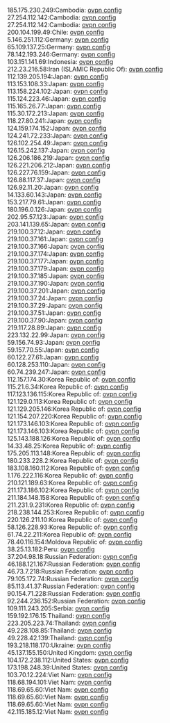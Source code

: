 185.175.230.249:Cambodia: [ovpn config](vpn/185_175_230_249.ovpn)  
27.254.112.142:Cambodia: [ovpn config](vpn/27_254_112_142.ovpn)  
27.254.112.142:Cambodia: [ovpn config](vpn/27_254_112_142.ovpn)  
200.104.199.49:Chile: [ovpn config](vpn/200_104_199_49.ovpn)  
5.146.251.112:Germany: [ovpn config](vpn/5_146_251_112.ovpn)  
65.109.137.25:Germany: [ovpn config](vpn/65_109_137_25.ovpn)  
78.142.193.246:Germany: [ovpn config](vpn/78_142_193_246.ovpn)  
103.151.141.69:Indonesia: [ovpn config](vpn/103_151_141_69.ovpn)  
212.23.216.58:Iran (ISLAMIC Republic Of): [ovpn config](vpn/212_23_216_58.ovpn)  
112.139.205.194:Japan: [ovpn config](vpn/112_139_205_194.ovpn)  
113.153.108.33:Japan: [ovpn config](vpn/113_153_108_33.ovpn)  
113.158.224.102:Japan: [ovpn config](vpn/113_158_224_102.ovpn)  
115.124.223.46:Japan: [ovpn config](vpn/115_124_223_46.ovpn)  
115.165.26.77:Japan: [ovpn config](vpn/115_165_26_77.ovpn)  
115.30.172.213:Japan: [ovpn config](vpn/115_30_172_213.ovpn)  
118.27.80.241:Japan: [ovpn config](vpn/118_27_80_241.ovpn)  
124.159.174.152:Japan: [ovpn config](vpn/124_159_174_152.ovpn)  
124.241.72.233:Japan: [ovpn config](vpn/124_241_72_233.ovpn)  
126.102.254.49:Japan: [ovpn config](vpn/126_102_254_49.ovpn)  
126.15.242.137:Japan: [ovpn config](vpn/126_15_242_137.ovpn)  
126.206.186.219:Japan: [ovpn config](vpn/126_206_186_219.ovpn)  
126.221.206.212:Japan: [ovpn config](vpn/126_221_206_212.ovpn)  
126.227.76.159:Japan: [ovpn config](vpn/126_227_76_159.ovpn)  
126.88.117.37:Japan: [ovpn config](vpn/126_88_117_37.ovpn)  
126.92.11.20:Japan: [ovpn config](vpn/126_92_11_20.ovpn)  
14.133.60.143:Japan: [ovpn config](vpn/14_133_60_143.ovpn)  
153.217.79.61:Japan: [ovpn config](vpn/153_217_79_61.ovpn)  
180.196.0.126:Japan: [ovpn config](vpn/180_196_0_126.ovpn)  
202.95.57.123:Japan: [ovpn config](vpn/202_95_57_123.ovpn)  
203.141.139.65:Japan: [ovpn config](vpn/203_141_139_65.ovpn)  
219.100.37.12:Japan: [ovpn config](vpn/219_100_37_12.ovpn)  
219.100.37.161:Japan: [ovpn config](vpn/219_100_37_161.ovpn)  
219.100.37.166:Japan: [ovpn config](vpn/219_100_37_166.ovpn)  
219.100.37.174:Japan: [ovpn config](vpn/219_100_37_174.ovpn)  
219.100.37.177:Japan: [ovpn config](vpn/219_100_37_177.ovpn)  
219.100.37.179:Japan: [ovpn config](vpn/219_100_37_179.ovpn)  
219.100.37.185:Japan: [ovpn config](vpn/219_100_37_185.ovpn)  
219.100.37.190:Japan: [ovpn config](vpn/219_100_37_190.ovpn)  
219.100.37.201:Japan: [ovpn config](vpn/219_100_37_201.ovpn)  
219.100.37.24:Japan: [ovpn config](vpn/219_100_37_24.ovpn)  
219.100.37.29:Japan: [ovpn config](vpn/219_100_37_29.ovpn)  
219.100.37.51:Japan: [ovpn config](vpn/219_100_37_51.ovpn)  
219.100.37.90:Japan: [ovpn config](vpn/219_100_37_90.ovpn)  
219.117.28.89:Japan: [ovpn config](vpn/219_117_28_89.ovpn)  
223.132.22.99:Japan: [ovpn config](vpn/223_132_22_99.ovpn)  
59.156.74.93:Japan: [ovpn config](vpn/59_156_74_93.ovpn)  
59.157.70.55:Japan: [ovpn config](vpn/59_157_70_55.ovpn)  
60.122.27.61:Japan: [ovpn config](vpn/60_122_27_61.ovpn)  
60.128.253.110:Japan: [ovpn config](vpn/60_128_253_110.ovpn)  
60.74.239.247:Japan: [ovpn config](vpn/60_74_239_247.ovpn)  
112.157.174.30:Korea Republic of: [ovpn config](vpn/112_157_174_30.ovpn)  
115.21.6.34:Korea Republic of: [ovpn config](vpn/115_21_6_34.ovpn)  
117.123.136.115:Korea Republic of: [ovpn config](vpn/117_123_136_115.ovpn)  
121.129.0.113:Korea Republic of: [ovpn config](vpn/121_129_0_113.ovpn)  
121.129.205.146:Korea Republic of: [ovpn config](vpn/121_129_205_146.ovpn)  
121.154.207.220:Korea Republic of: [ovpn config](vpn/121_154_207_220.ovpn)  
121.173.146.103:Korea Republic of: [ovpn config](vpn/121_173_146_103.ovpn)  
121.173.146.103:Korea Republic of: [ovpn config](vpn/121_173_146_103.ovpn)  
125.143.188.126:Korea Republic of: [ovpn config](vpn/125_143_188_126.ovpn)  
14.33.48.25:Korea Republic of: [ovpn config](vpn/14_33_48_25.ovpn)  
175.205.113.148:Korea Republic of: [ovpn config](vpn/175_205_113_148.ovpn)  
180.233.228.2:Korea Republic of: [ovpn config](vpn/180_233_228_2.ovpn)  
183.108.160.112:Korea Republic of: [ovpn config](vpn/183_108_160_112.ovpn)  
1.176.222.116:Korea Republic of: [ovpn config](vpn/1_176_222_116.ovpn)  
210.121.189.63:Korea Republic of: [ovpn config](vpn/210_121_189_63.ovpn)  
211.173.186.102:Korea Republic of: [ovpn config](vpn/211_173_186_102.ovpn)  
211.184.148.158:Korea Republic of: [ovpn config](vpn/211_184_148_158.ovpn)  
211.231.9.231:Korea Republic of: [ovpn config](vpn/211_231_9_231.ovpn)  
218.238.144.253:Korea Republic of: [ovpn config](vpn/218_238_144_253.ovpn)  
220.126.211.10:Korea Republic of: [ovpn config](vpn/220_126_211_10.ovpn)  
58.126.228.93:Korea Republic of: [ovpn config](vpn/58_126_228_93.ovpn)  
61.74.22.211:Korea Republic of: [ovpn config](vpn/61_74_22_211.ovpn)  
78.40.116.154:Moldova Republic of: [ovpn config](vpn/78_40_116_154.ovpn)  
38.25.13.182:Peru: [ovpn config](vpn/38_25_13_182.ovpn)  
37.204.98.18:Russian Federation: [ovpn config](vpn/37_204_98_18.ovpn)  
46.188.121.167:Russian Federation: [ovpn config](vpn/46_188_121_167.ovpn)  
46.73.7.218:Russian Federation: [ovpn config](vpn/46_73_7_218.ovpn)  
79.105.172.74:Russian Federation: [ovpn config](vpn/79_105_172_74.ovpn)  
85.113.41.37:Russian Federation: [ovpn config](vpn/85_113_41_37.ovpn)  
90.154.71.228:Russian Federation: [ovpn config](vpn/90_154_71_228.ovpn)  
92.244.236.152:Russian Federation: [ovpn config](vpn/92_244_236_152.ovpn)  
109.111.243.205:Serbia: [ovpn config](vpn/109_111_243_205.ovpn)  
159.192.176.15:Thailand: [ovpn config](vpn/159_192_176_15.ovpn)  
223.205.223.74:Thailand: [ovpn config](vpn/223_205_223_74.ovpn)  
49.228.108.85:Thailand: [ovpn config](vpn/49_228_108_85.ovpn)  
49.228.42.139:Thailand: [ovpn config](vpn/49_228_42_139.ovpn)  
193.218.118.170:Ukraine: [ovpn config](vpn/193_218_118_170.ovpn)  
45.137.155.150:United Kingdom: [ovpn config](vpn/45_137_155_150.ovpn)  
104.172.238.112:United States: [ovpn config](vpn/104_172_238_112.ovpn)  
173.198.248.39:United States: [ovpn config](vpn/173_198_248_39.ovpn)  
103.70.12.224:Viet Nam: [ovpn config](vpn/103_70_12_224.ovpn)  
118.68.194.101:Viet Nam: [ovpn config](vpn/118_68_194_101.ovpn)  
118.69.65.60:Viet Nam: [ovpn config](vpn/118_69_65_60.ovpn)  
118.69.65.60:Viet Nam: [ovpn config](vpn/118_69_65_60.ovpn)  
118.69.65.60:Viet Nam: [ovpn config](vpn/118_69_65_60.ovpn)  
42.115.185.12:Viet Nam: [ovpn config](vpn/42_115_185_12.ovpn)  
